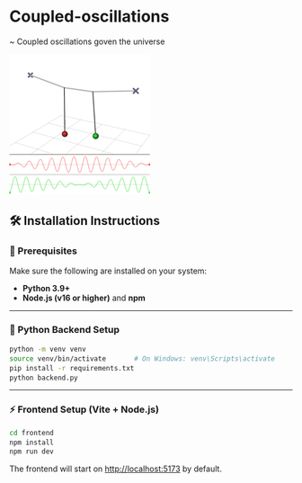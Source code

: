 # Coupled-oscillations

~ Coupled oscillations goven the universe

![Demo](media/Coupled_oscillators.gif)

## 🛠 Installation Instructions

### 🔧 Prerequisites

Make sure the following are installed on your system:

- **Python 3.9+**
- **Node.js (v16 or higher)** and **npm**

---

### 🐍 Python Backend Setup

```bash
python -m venv venv
source venv/bin/activate       # On Windows: venv\Scripts\activate
pip install -r requirements.txt
python backend.py
```

---

### ⚡️ Frontend Setup (Vite + Node.js)

```bash
cd frontend
npm install
npm run dev
```

The frontend will start on [http://localhost:5173](http://localhost:5173) by default.

